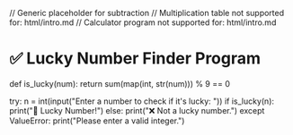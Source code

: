 // Generic placeholder for subtraction
// Multiplication table not supported for: html/intro.md
// Calculator program not supported for: html/intro.md

# ✅ Lucky Number Finder Program
def is_lucky(num):
    return sum(map(int, str(num))) % 9 == 0

try:
    n = int(input("Enter a number to check if it's lucky: "))
    if is_lucky(n):
        print("🎉 Lucky Number!")
    else:
        print("❌ Not a lucky number.")
except ValueError:
    print("Please enter a valid integer.")
